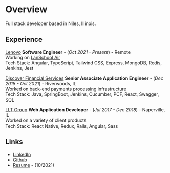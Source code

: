 # Overview
Full stack developer based in Niles, Illinois. 

## Experience

[Lenovo](https://www.lenovo.com/us/en/) 
**Software Engineer** - (*Oct 2021 - Present*) - Remote  
Working on [LanSchool Air](https://lanschool.com/)   
Tech Stack: Angular, TypeScript, Tailwind CSS, Express, MongoDB, Redis, Jenkins, Jest

[Discover Financial Services](https://www.discover.com) 
**Senior Associate Application Engineer** - (*Dec 2018 - Oct 2021*) - Riverwoods, IL  
Worked on back-end payments processing infrastructure  
Tech Stack: Java, SpringBoot, Jenkins, Cucumber, PCF, React, Swagger, SQL

[LLT Group](https://www.llt-group.com) 
**Web Application Developer** - (*Jul 2017 - Dec 2018*) - Naperville, IL  
Worked on a variety of client products  
Tech Stack: React Native, Redux, Rails, Angular, Sass

## Links
* [LinkedIn](https://www.linkedin.com/in/ahang1/)
* [Github](https://github.com/ahang1)
* [Resume](resume.pdf) - (10/2021)